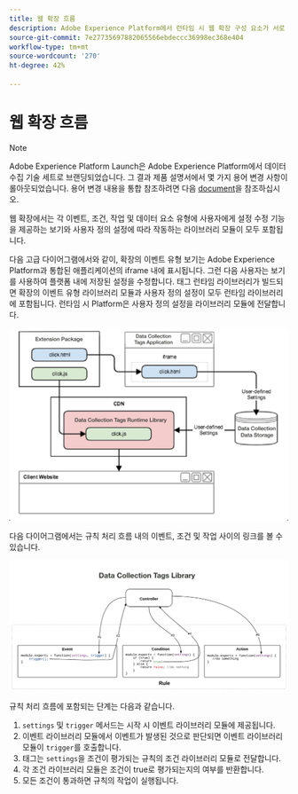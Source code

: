 ```yaml
---
title: 웹 확장 흐름
description: Adobe Experience Platform에서 런타임 시 웹 확장 구성 요소가 서로 상호 작용하는 방법을 알아봅니다.
source-git-commit: 7e27735697882065566ebdeccc36998ec368e404
workflow-type: tm+mt
source-wordcount: '270'
ht-degree: 42%

---
```


# 웹 확장 흐름

>[!NOTE]
>
>Adobe Experience Platform Launch은 Adobe Experience Platform에서 데이터 수집 기술 세트로 브랜딩되었습니다. 그 결과 제품 설명서에서 몇 가지 용어 변경 사항이 롤아웃되었습니다. 용어 변경 내용을 통합 참조하려면 다음 [document](../../term-updates.md)을 참조하십시오.

웹 확장에서는 각 이벤트, 조건, 작업 및 데이터 요소 유형에 사용자에게 설정 수정 기능을 제공하는 보기와 사용자 정의 설정에 따라 작동하는 라이브러리 모듈이 모두 포함됩니다.

다음 고급 다이어그램에서와 같이, 확장의 이벤트 유형 보기는 Adobe Experience Platform과 통합된 애플리케이션의 iframe 내에 표시됩니다. 그런 다음 사용자는 보기를 사용하여 플랫폼 내에 저장된 설정을 수정합니다. 태그 런타임 라이브러리가 빌드되면 확장의 이벤트 유형 라이브러리 모듈과 사용자 정의 설정이 모두 런타임 라이브러리에 포함됩니다. 런타임 시 Platform은 사용자 정의 설정을 라이브러리 모듈에 전달합니다.

![확장 흐름 다이어그램](../images/flow/web/extension-flow.png)

다음 다이어그램에서는 규칙 처리 흐름 내의 이벤트, 조건 및 작업 사이의 링크를 볼 수 있습니다.

![규칙 처리 흐름 다이어그램](../images/flow/web/rule-processing-flow.png)

규칙 처리 흐름에 포함되는 단계는 다음과 같습니다.

1. `settings` 및 `trigger` 메서드는 시작 시 이벤트 라이브러리 모듈에 제공됩니다.
1. 이벤트 라이브러리 모듈에서 이벤트가 발생된 것으로 판단되면 이벤트 라이브러리 모듈이 `trigger`를 호출합니다.
1. 태그는 `settings`을 조건이 평가되는 규칙의 조건 라이브러리 모듈로 전달합니다.
1. 각 조건 라이브러리 모듈은 조건이 true로 평가되는지의 여부를 반환합니다.
1. 모든 조건이 통과하면 규칙의 작업이 실행됩니다.
